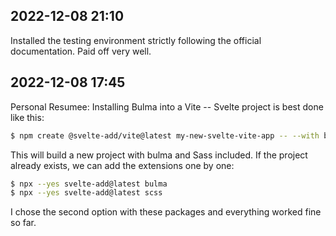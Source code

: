 ## 2022-12-08 21:10

Installed the testing environment strictly following the official documentation. Paid off very well.

## 2022-12-08 17:45

Personal Resumee: Installing Bulma into a Vite -- Svelte project is best done like this:

```bash
$ npm create @svelte-add/vite@latest my-new-svelte-vite-app -- --with bulma+scss
```

This will build a new project with bulma and Sass included. If the project already exists, we can add the extensions one by one:

```bash
$ npx --yes svelte-add@latest bulma
$ npx --yes svelte-add@latest scss
```

I chose the second option with these packages and everything worked fine so far.

